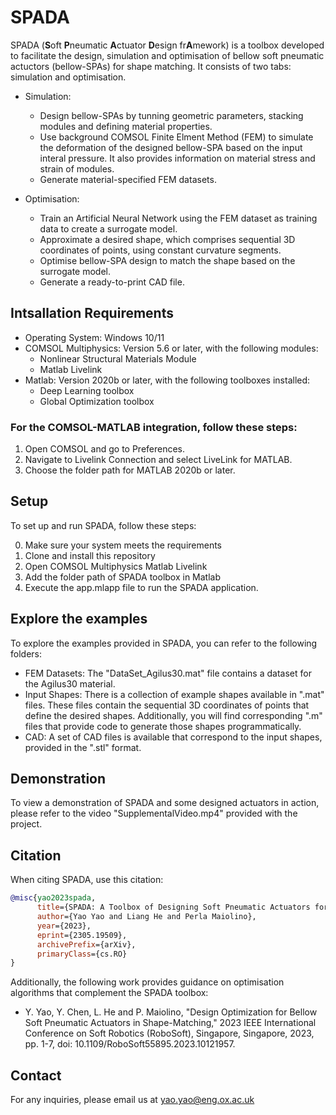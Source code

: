 # SPADA
SPADA (**S**oft **P**neumatic **A**ctuator **D**esign fr**A**mework) is a toolbox developed to facilitate the design, simulation and optimisation of bellow soft pneumatic actuctors (bellow-SPAs) for shape matching. It consists of two tabs: simulation and optimisation. 
- Simulation:
  - Design bellow-SPAs by tunning geometric parameters, stacking modules and defining material properties.
  - Use background COMSOL Finite Elment Method (FEM) to simulate the deformation of the designed bellow-SPA based on the input interal pressure. It also provides information on material stress and strain of modules.
  - Generate material-specified FEM datasets.
 
- Optimisation:
  - Train an Artificial Neural Network using the FEM dataset as training data to create a surrogate model.
  - Approximate a desired shape, which comprises sequential 3D coordinates of points, using constant curvature segments.
  - Optimise bellow-SPA design to match the shape based on the surrogate model.
  - Generate a ready-to-print CAD file.

## Intsallation Requirements
- Operating System: Windows 10/11
- COMSOL Multiphysics: Version 5.6 or later, with the following modules:
  - Nonlinear Structural Materials Module
  - Matlab Livelink
- Matlab: Version 2020b or later, with the following toolboxes installed:
  - Deep Learning toolbox
  - Global Optimization toolbox

### For the COMSOL-MATLAB integration, follow these steps:
1. Open COMSOL and go to Preferences.
2. Navigate to Livelink Connection and select LiveLink for MATLAB.
3. Choose the folder path for MATLAB 2020b or later.


## Setup
To set up and run SPADA, follow these steps:

0. Make sure your system meets the requirements
1. Clone and install this repository
2. Open COMSOL Multiphysics Matlab Livelink
3. Add the folder path of SPADA toolbox in Matlab
4. Execute the app.mlapp file to run the SPADA application.

## Explore the examples
To explore the examples provided in SPADA, you can refer to the following folders:
- FEM Datasets: The "DataSet_Agilus30.mat" file contains a dataset for the Agilus30 material.
- Input Shapes: There is a collection of example shapes available in ".mat" files. These files contain the sequential 3D coordinates of points that define the desired shapes. Additionally, you will find corresponding ".m" files that provide code to generate those shapes programmatically.
- CAD: A set of CAD files is available that correspond to the input shapes, provided in the ".stl" format.

## Demonstration
To view a demonstration of SPADA and some designed actuators in action, please refer to the video "SupplementalVideo.mp4" provided with the project.

## Citation
When citing SPADA, use this citation:

```bibtex
@misc{yao2023spada,
      title={SPADA: A Toolbox of Designing Soft Pneumatic Actuators for Shape Matching based on the Surrogate Model}, 
      author={Yao Yao and Liang He and Perla Maiolino},
      year={2023},
      eprint={2305.19509},
      archivePrefix={arXiv},
      primaryClass={cs.RO}
}
```


Additionally, the following work provides guidance on optimisation algorithms that complement the SPADA toolbox:
- Y. Yao, Y. Chen, L. He and P. Maiolino, "Design Optimization for Bellow Soft Pneumatic Actuators in Shape-Matching," 2023 IEEE International Conference on Soft Robotics (RoboSoft), Singapore, Singapore, 2023, pp. 1-7, doi: 10.1109/RoboSoft55895.2023.10121957.

## Contact
For any inquiries, please email us at yao.yao@eng.ox.ac.uk
